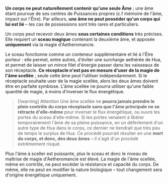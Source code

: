 **Un corps ne peut naturellement contenir qu'une seule Âme** ; une âme étant pourvue de ses centres de Puissances propres (c.f mémoire de l'âme, impact sur l'Être). Par ailleurs, **une âme ne peut posséder qu'un corps qui lui est lié** – les cas de possessions sont très rares et particuliers. 

Un corps peut recevoir deux âmes **sous certaines conditions** très précises. Elle requiert un **sceau magique** contenant la deuxième âme, et apposée **uniquement** via la magie d'Aetheromancie. 

Le sceau fonctionne comme un conteneur supplémentaire et lié à l'Être porteur : elle permet, entre autres, d'éviter une surcharge aethérée de Hua, et permet de laisser un mince filet d'énergie passer dans les vaisseaux de son réceptacle. **Ce réceptacle n'est pas en mesure d'user de la magie de l'âme scellée** ; seule cette âme peut l'utiliser indépendamment. Si le réceptacle souhaite user de la magie scellée, alors les deux âmes doivent être en parfaite symbiose. L'âme scellée ne pourra utiliser qu'une faible quantité de magie, à moins d'inverser le flux énergétique.

> [!warning] Attention
> Une âme scellée ne **pourra jamais prendre le plein contrôle du corps réceptacle sans que l'âme principale ne se rétracte d'elle-même** pour inverser le flux énergétique, ou ouvre les portes du sceau d'elle-même. 
> Si les portes venaient à libérer temporairement l'âme de sa pleine puissance, en un déferlement d'un autre type de Hua dans le corps, ce dernier ne tiendrait que très peu de temps le surplus de Hua. Ce procédé pourrait résulter en une **mort du corps, et donc, des deux âmes** – il s'agit d'un procédé extrêmement risqué. 

Plus l'âme à sceller est puissante, plus le sceau et donc le niveau de maîtrise de magie d'Aetheromancie est élevé. 
La magie de l'âme scellée, même en contrôle, ne peut excéder la résistance et capacité du corps. De même, elle ne peut en modifier la nature biologique – tout changement sera d'origine énergétique uniquement.